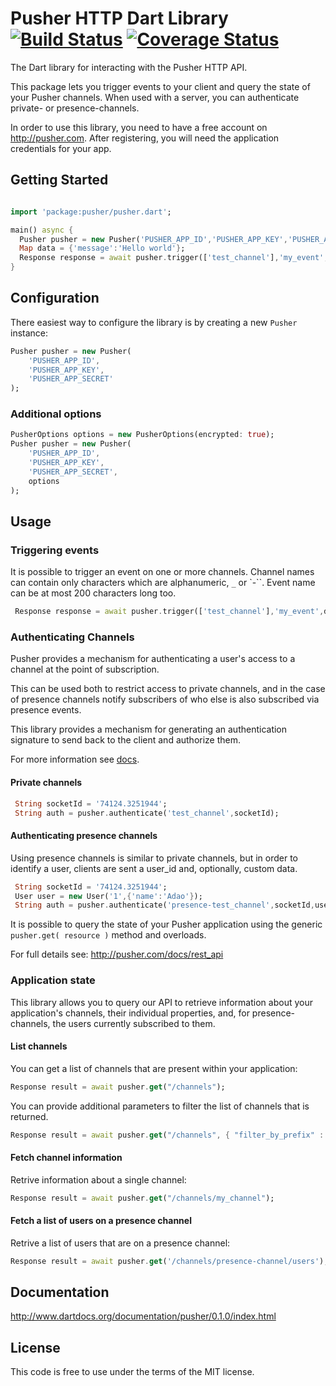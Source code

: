 # Pusher HTTP Dart Library [![Build Status](https://travis-ci.org/adaojunior/pusher.svg?branch=master)](https://travis-ci.org/adaojunior/pusher) [![Coverage Status](https://coveralls.io/repos/adaojunior/pusher/badge.svg?branch=master&service=github)](https://coveralls.io/github/adaojunior/pusher?branch=master)

The Dart library for interacting with the Pusher HTTP API.

This package lets you trigger events to your client and query the state of your Pusher channels. When used with a server, you can authenticate private- or presence-channels.

In order to use this library, you need to have a free account on <http://pusher.com>. After registering, you will need the application credentials for your app.

## Getting Started

```dart

import 'package:pusher/pusher.dart';

main() async {
  Pusher pusher = new Pusher('PUSHER_APP_ID','PUSHER_APP_KEY','PUSHER_APP_SECRET');
  Map data = {'message':'Hello world'};
  Response response = await pusher.trigger(['test_channel'],'my_event',data);
}

```

## Configuration

There easiest way to configure the library is by creating a new `Pusher` instance:

```dart
Pusher pusher = new Pusher(
    'PUSHER_APP_ID',
    'PUSHER_APP_KEY',
    'PUSHER_APP_SECRET'
);
```
### Additional options
```dart
PusherOptions options = new PusherOptions(encrypted: true);
Pusher pusher = new Pusher(
    'PUSHER_APP_ID',
    'PUSHER_APP_KEY',
    'PUSHER_APP_SECRET',
    options
);
```

## Usage

### Triggering events

It is possible to trigger an event on one or more channels. Channel names can contain only characters which are alphanumeric, `_` or `-``. Event name can be at most 200 characters long too.

```dart
 Response response = await pusher.trigger(['test_channel'],'my_event',data);
```

### Authenticating Channels

Pusher provides a mechanism for authenticating a user's access to a channel at the point of subscription.

This can be used both to restrict access to private channels, and in the case of presence channels notify subscribers of who else is also subscribed via presence events.

This library provides a mechanism for generating an authentication signature to send back to the client and authorize them.

For more information see [docs](http://pusher.com/docs/authenticating_users).

#### Private channels

```dart
 String socketId = '74124.3251944';
 String auth = pusher.authenticate('test_channel',socketId);
```

#### Authenticating presence channels

Using presence channels is similar to private channels, but in order to identify a user, clients are sent a user_id and, optionally, custom data.

```dart
 String socketId = '74124.3251944';
 User user = new User('1',{'name':'Adao'});
 String auth = pusher.authenticate('presence-test_channel',socketId,user);
```
It is possible to query the state of your Pusher application using the generic `pusher.get( resource )` method and overloads.

For full details see: <http://pusher.com/docs/rest_api>

### Application state

This library allows you to query our API to retrieve information about your application's channels, their individual properties, and, for presence-channels, the users currently subscribed to them.

#### List channels

You can get a list of channels that are present within your application:

```dart
Response result = await pusher.get("/channels");
```
You can provide additional parameters to filter the list of channels that is returned.

```dart
Response result = await pusher.get("/channels", { "filter_by_prefix" : "presence-" } );
```

#### Fetch channel information

Retrive information about a single channel:

```dart
Response result = await pusher.get("/channels/my_channel");
```
#### Fetch a list of users on a presence channel

Retrive a list of users that are on a presence channel:

```dart
Response result = await pusher.get('/channels/presence-channel/users');
```

## Documentation

http://www.dartdocs.org/documentation/pusher/0.1.0/index.html

## License

This code is free to use under the terms of the MIT license.
